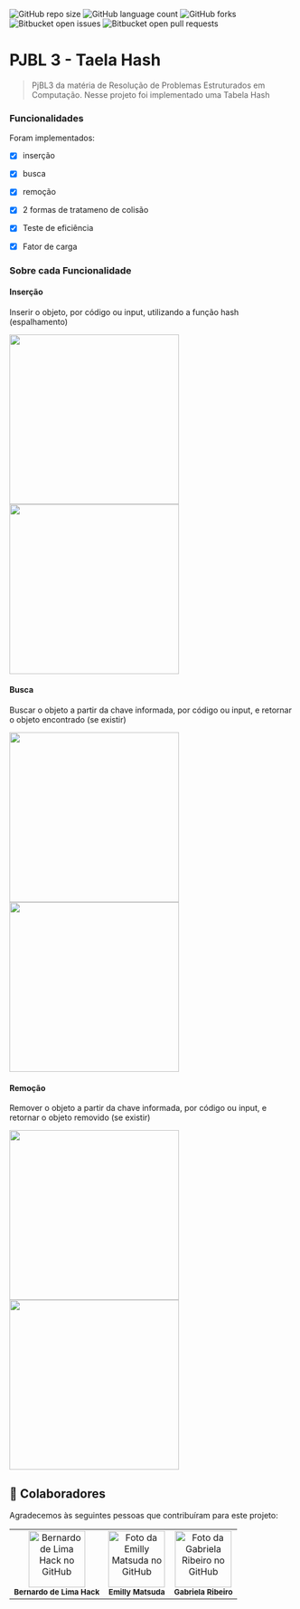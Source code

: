 ![GitHub repo size](https://img.shields.io/github/repo-size/Bernardo-Hack/PJBL3-TabelaHash?style=for-the-badge)
![GitHub language count](https://img.shields.io/github/languages/count/Bernardo-Hack/PJBL3-TabelaHash?style=for-the-badge)
![GitHub forks](https://img.shields.io/github/forks/Bernardo-Hack/PJBL3-TabelaHash?style=for-the-badge)
![Bitbucket open issues](https://img.shields.io/bitbucket/issues/Bernardo-Hack/PJBL3-TabelaHash?style=for-the-badge)
![Bitbucket open pull requests](https://img.shields.io/bitbucket/pr-raw/Bernardo-Hack/PJBL3-TabelaHash?style=for-the-badge)

# PJBL 3 - Taela Hash
> PjBL3 da matéria de Resolução de Problemas Estruturados em Computação.
> Nesse projeto foi implementado uma Tabela Hash
### Funcionalidades

Foram implementados:

- [X] inserção
- [X] busca
- [X] remoção
- [X] 2 formas de tratameno de colisão
- [X] Teste de eficiência
- [X] Fator de carga


### Sobre cada Funcionalidade
#### Inserção
Inserir o objeto, por código ou input, utilizando a função hash (espalhamento)

<img src="" width="300px;" alt="">
<img src="" width="300px;" alt="">


#### Busca
Buscar o objeto a partir da chave informada, por código ou input, e retornar o objeto
encontrado (se existir)

<img src="" width="300px;" alt=""> 
<img src="" width="300px;" alt=""> 


#### Remoção
Remover o objeto a partir da chave informada, por código ou input, e retornar o
objeto removido (se existir)

<img src="" width="300px;" alt=""> 
<img src="" width="300px;" alt=""> 



## 🤝 Colaboradores

Agradecemos às seguintes pessoas que contribuíram para este projeto:

<table>
  <tr>
    <td align="center">
      <a href="#">
        <a href="https://github.com/Bernardo-Hack" ><img src="https://avatars.githubusercontent.com/u/102930809?v=4" width="100px;" alt="Bernardo de Lima Hack no GitHub"/><br></a>
        <sub>
          <b>Bernardo de Lima Hack</b>
        </sub>
      </a>
    </td>
    <td align="center">
      <a href="#">
        <a href="https://github.com/EmyMatsu" ><img src="https://avatars.githubusercontent.com/u/132858538?v=4" width="100px;" alt="Foto da Emilly Matsuda no GitHub"/><br></a>
        <sub>
          <b>Emilly Matsuda</b>
        </sub>
      </a>
    </td>
    <td align="center">
      <a href="#">
        <a href="https://github.com/gribeiro08" ><img src="https://avatars.githubusercontent.com/u/104264294?v=4" width="100px;" alt="Foto da Gabriela Ribeiro no GitHub"/><br></a>
        <sub>
          <b>Gabriela Ribeiro</b>
        </sub>
      </a>
    </td>
  </tr>
</table>


